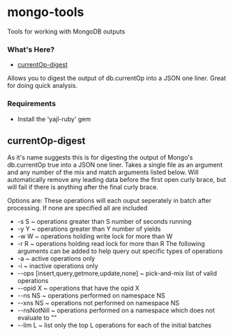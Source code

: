 mongo-tools
===========

Tools for working with MongoDB outputs

### What's Here?
* [currentOp-digest](README.md#currentop-digest)

Allows you to digest the output of db.currentOp into a JSON one liner. Great for doing quick analysis.

### Requirements
 - Install the 'yajl-ruby' gem

currentOp-digest
---------------
As it's name suggests this is for digesting the output of Mongo's db.currentOp true into a JSON one liner.
Takes a single file as an argument and any number of the mix and match arguments listed below.
Will automatically remove any leading data before the first open curly brace, but will fail if there is anything after the final curly brace. 

Options are:
These operations will each ouput seperately in batch after processing. If none are specified all are included
* -s S ~ operations greater than S number of seconds running
* -y Y ~ operations greater than Y number of yields 
* -w W ~ operations holding write lock for more than W
* -r R ~ operations holding read lock for more than R
The following arguments can be added to help query out specific types of operations
* -a ~ active operations only
* -i ~ inactive operations only 
* --ops [insert,query,getmore,update,none] ~ pick-and-mix list of valid operations
* --opid X ~ operations that have the opid X
* --ns NS ~ operations performed on namespace NS
* --xns NS ~ operations not performed on namespace NS
* --nsNotNill ~ operations performed on a namespace which does not evaluate to ""
* --lim L ~ list only the top L operations for each of the initial batches
